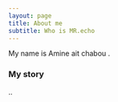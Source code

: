 ```yaml
---
layout: page
title: About me
subtitle: Who is MR.echo
---
```


My name is Amine ait chabou .

### My story
..

